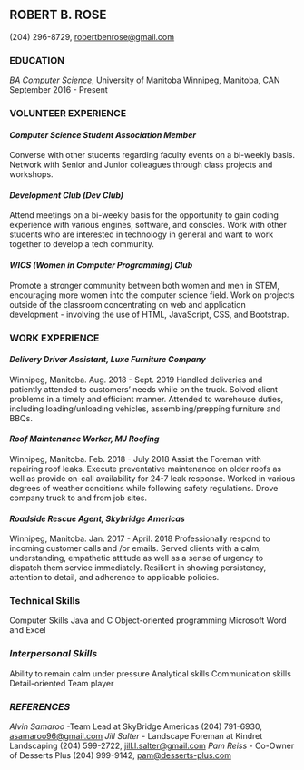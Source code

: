 ## ROBERT B. ROSE
(204) 296-8729, robertbenrose@gmail.com
### EDUCATION
_BA Computer Science_, University of Manitoba
Winnipeg, Manitoba, CAN
September 2016 - Present
### VOLUNTEER EXPERIENCE
#### _Computer Science Student Association Member_
Converse with other students regarding faculty events on a bi-weekly basis.
Network with Senior and Junior colleagues through class projects and workshops.
#### _Development Club (Dev Club)_
Attend meetings on a bi-weekly basis for the opportunity to gain coding experience with various engines, software, and consoles.
Work with other students who are interested in technology in general and want to work together to develop a tech community.
#### _WICS (Women in Computer Programming) Club_
Promote a stronger community between both women and men in STEM, encouraging more women into the computer science field.
Work on projects outside of the classroom concentrating on web and application development - involving the use of HTML, JavaScript, CSS, and Bootstrap.
### WORK EXPERIENCE
#### _Delivery Driver Assistant, Luxe Furniture Company_
Winnipeg, Manitoba. Aug. 2018 - Sept. 2019
Handled deliveries and patiently attended to
customers’ needs while on the truck. Solved client
problems in a timely and efficient manner. Attended
to warehouse duties, including loading/unloading
vehicles, assembling/prepping furniture and BBQs.
#### _Roof Maintenance Worker, MJ Roofing_
Winnipeg, Manitoba. Feb. 2018 - July 2018
Assist the Foreman with repairing roof leaks. Execute
preventative maintenance on older roofs as well as
provide on-call availability for 24-7 leak response.
Worked in various degrees of weather conditions
while following safety regulations. Drove company
truck to and from job sites.
#### _Roadside Rescue Agent, Skybridge Americas_
Winnipeg, Manitoba. Jan. 2017 - April. 2018
Professionally respond to incoming customer calls and
/or emails. Served clients with a calm, understanding,
empathetic attitude as well as a sense of urgency to
dispatch them service immediately. Resilient in
showing persistency, attention to detail, and
adherence to applicable policies.
### Technical Skills
Computer Skills
Java and C
Object-oriented programming
Microsoft Word and Excel
### _Interpersonal Skills_
Ability to remain calm under pressure
Analytical skills
Communication skills
Detail-oriented
Team player
### _REFERENCES_
_Alvin Samaroo_ -Team Lead at SkyBridge Americas
 (204) 791-6930, asamaroo96@gmail.com
_Jill Salter_ - Landscape Foreman at Kindret Landscaping
 (204) 599-2722, jill.l.salter@gmail.com
_Pam Reiss_ - Co-Owner of Desserts Plus
 (204) 999-9142, pam@desserts-plus.com
